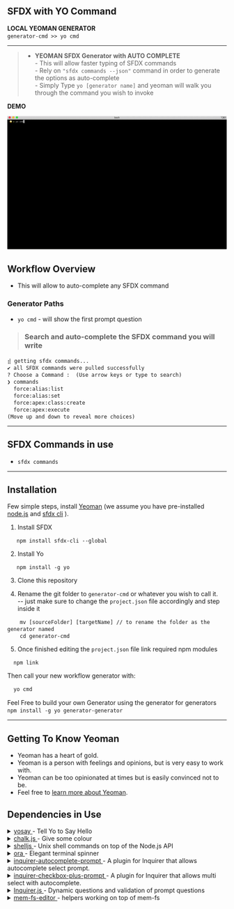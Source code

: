 ## SFDX with YO Command 

**LOCAL YEOMAN GENERATOR**  
`generator-cmd >> yo cmd`
***************************************

> * **YEOMAN SFDX Generator with AUTO COMPLETE**  
    - This will allow faster typing of SFDX commands  
    - Rely on `"sfdx commands --json"` command in order to generate the options as auto-complete  
    - Simply Type  `yo [generator name]`  and yeoman will walk you through the command you wish to invoke  

**DEMO**  

![DEMO](generatorGif.gif)

## Workflow Overview

* This will allow to auto-complete any SFDX command

### Generator Paths
* `yo cmd` - will show the first prompt question

>### Search and auto-complete the SFDX command you will write
```
⣾ getting sfdx commands...
✔ all SFDX commands were pulled successfully
? Choose a Command :  (Use arrow keys or type to search)
❯ commands 
  force:alias:list 
  force:alias:set 
  force:apex:class:create 
  force:apex:execute 
(Move up and down to reveal more choices)
```

  
_______________________________________

## SFDX Commands in use 

* `sfdx commands`  

***************************************

## Installation

Few simple steps, install [Yeoman](http://yeoman.io) (we assume you have pre-installed [node.js](https://nodejs.org/) and [sfdx cli](https://developer.salesforce.com/docs/atlas.en-us.sfdx_setup.meta/sfdx_setup/sfdx_setup_install_cli.htm) ).  


1. Install SFDX
```npm
   npm install sfdx-cli --global
```
2. Install Yo
```npm
   npm install -g yo
```

3. Clone this repository

4. Rename the git folder to `generator-cmd` or whatever you wish to call it.  
    -- just make sure to change the `project.json` file accordingly and step inside it
```npm
    mv [sourceFolder] [targetName] // to rename the folder as the generator named
    cd generator-cmd
```
5. Once finished editing the `project.json` file link required npm modules  
```npm
  npm link
```


Then call your new workflow generator with:

```bash
  yo cmd
```


 Feel Free to build your own Generator using the generator for generators  
 `npm install -g yo generator-generator`

***************************************


## Getting To Know Yeoman

 * Yeoman has a heart of gold.
 * Yeoman is a person with feelings and opinions, but is very easy to work with.
 * Yeoman can be too opinionated at times but is easily convinced not to be.
 * Feel free to [learn more about Yeoman](http://yeoman.io/).


## Dependencies in Use
<details>
<summary><a href="https://github.com/yeoman/yosay" target="_blank"> yosay </a>  - Tell Yo to Say Hello
</summary>
<pre>
    details:
      - description: yosay will tell yo what to say using yeoman ASCII image
        sample:  this.log( yosay( 'Hello World' );
</pre>
</details>

<details>
<summary> 
    <a href="https://github.com/chalk/chalk" target="_blank"> chalk.js </a> - Give some colour
</summary>
<pre>
    details:
      - description: Will allow to add colours to the input/output
        sample:  this.log( chalk.redBright.underline('Hello World') );
</pre>
</details>


<details>
<summary> 
    <a href="https://github.com/shelljs/shelljs" target="_blank"> shelljs </a> -  Unix shell commands on top of the Node.js API
</summary>
<pre>
    details:
      - description: Will allow to run shell commands
        examples:  
        // get the output of the command silently 
        - shell.exec(' sfdx force:org:list --json', { silent: true } )
            -- .stdout // output
            -- .stderr // error
            -- .code // code ( 0 : SUCCESS )
        // get list of directories in folder
        -  const folders = shell.ls('-L',this.destinationPath() );

        - <a href="https://devhints.io/shelljs" target="_blank"> shelljs </a> - cheat sheet
</pre>
</details>

<details>
<summary> 
    <a href="https://github.com/sindresorhus/ora" target="_blank"> ora </a> - Elegant terminal spinner
</summary>
<pre>
    details:
      - description: Will allow to show a spinner for running process
      require : 
        - const spinner = require('ora');
      sample: 
      // Start loading spinner
      this.loading = new spinner(
        { spinner:'dots',
          color : 'yellow' }
      ).start('Start Spinning...');
      // Success 
      - this.loading.succeed('Successfully loaded');
      // Failure 
      - this.loading.fail('Failed to load');
</pre>
</details>
<details>
<summary> 
    <a href="https://github.com/mokkabonna/inquirer-autocomplete-prompt" target="_blank"> inquirer-autocomplete-prompt </a> - A plugin for Inquirer that allows autocomplete select prompt.
</summary>
<pre>
const fuzzy = require('fuzzy');

initializing() {
   this.env.adapter.promptModule.registerPrompt("autocomplete", require("inquirer-autocomplete-prompt"));
}

prompting() {
    const colors = [
            { name : 'red', value : 'red'},
            { name : 'blue', value : 'blue'},
            { name : 'green', value : 'green'},
            ];
    this.props = {};
    return this.prompt( [ {
                            type: 'autocomplete',
                            name: 'color',
                            message: 'Select a state to travel from',
                            source: function(answersSoFar, input) {
                                input = input || '';
                                return new Promise(function(resolve) {
                                    var fuzzyResult = fuzzy.filter(input, colors, {
                                    extract: function(item) {
                                        return item['name'];
                                    }
                                    });
                                var data = fuzzyResult.map(function(element) {
                                return element.original;
                                });
                            resolve(data);
                            });
                    })].then((answers) => { 
                        this.props = answers.color;
                        // etc
                    });
  }
}

</pre>
</details>


<details>
<summary> 
    <a href="https://github.com/faressoft/inquirer-checkbox-plus-prompt" target="_blank"> inquirer-checkbox-plus-prompt </a> - A plugin for Inquirer that allows multi select with autocomplete.
</summary>
<pre>
const fuzzy = require('fuzzy');

initializing() {
  this.env.adapter.promptModule.registerPrompt("checkbox-plus", require("inquirer-checkbox-plus-prompt"));
}

prompting() {
    const colors = [
            { name : 'red', value : 'red'},
            { name : 'blue', value : 'blue'},
            { name : 'green', value : 'green'},
            ];
    this.props = {};
    return this.prompt( [ {
          type: 'checkbox-plus',
          name: 'colors',
          message: 'Select color',
          pageSize: 5,
          highlight: true,
          searchable: true,
          default: ['red','blue'],
          validate: function(answer) {
            return answer.length != 0 ? true : 'You must choose at least one color.';
            },
          source: function(answersSoFar, input) {
                input = input || '';
                return new Promise(function(resolve) {
                    var fuzzyResult = fuzzy.filter(input, colors, {
                    extract: function(item) {
                        return item['name'];
                    }
                    });

                    var data = fuzzyResult.map(function(element) {
                    return element.original;
                    });
                resolve(data);
                });
        })].then((answers) => { 
            this.props = answers.colors;
        });
  }
}

</pre>
</details>


<details>
<summary> 
    <a href="https://github.com/SBoudrias/Inquirer.js" target="_blank"> Inquirer.js </a> - Dynamic questions and validation of prompt questions
</summary>
<pre>
    details:
      - description: Will allow to add logic to questions
        sample: 
        const questions = [{
        type: 'checkbox',
        name: 'mainMenu',
        message: 'What would you like to do ?',
        validate: function(choices) {
          return choices.length > 0 ? true : chalk.redBright('Must Select at least one option');
        },
        choices: [
          {
            type: 'separator', 
            line:'-˯-˯-˯-˯-˯-˯-˯'
          },
          {
            name:  'New Project',
            value: 'create-project' ,
            checked: false
          },
          {
            name:  'New Scratch Org',
            value:  'create-org',
            checked: false
          },
          {
            type: 'separator', 
            line: '-^-^-^-^-^-^-^'
          }
        ]
      },
      {
        type: "input",
        name: "inputName",
        message: "Please give a name to your project : "),
        default:'Yuval',
        when: function(answers) {
          return answers.mainMenu.includes("create-project");
        },
        validate: function(value) {
          return value ? true : 'Please enter a name';
        }
      }
      ];
</pre>
</details>


<details>
<summary> 
    <a href="https://github.com/SBoudrias/mem-fs-editor" target="_blank"> mem-fs-editor </a> - helpers working on top of mem-fs
</summary>
<pre>
    details:
      - description: Will allow to access file system
        sample: 
        // read file as Json object
        - this.fs.readJSON('filePath');
        // check if file path exists
        - this.fs.exists('filePath');
        // delete file
        - this.fs.delete('filePath');
</pre>
</details>


